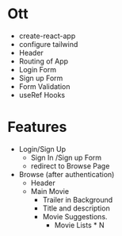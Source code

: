 # Ott
- create-react-app
- configure tailwind
- Header
- Routing of App
- Login Form
- Sign up Form
- Form Validation
- useRef Hooks

# Features
- Login/Sign Up
    - Sign In /Sign up Form
    - redirect to Browse Page
- Browse (after authentication)
    - Header
    - Main Movie
        - Trailer in Background
        - Title and description
        - Movie Suggestions.
            - Movie Lists * N

            